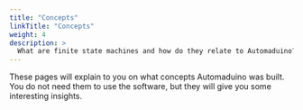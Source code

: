 ```yaml
---
title: "Concepts"
linkTitle: "Concepts"
weight: 4
description: >
  What are finite state machines and how do they relate to Automaduino? 
---
```


These pages will explain to you on what concepts Automaduino was built. You do not need them to use the software, but they will give you some interesting insights. 
